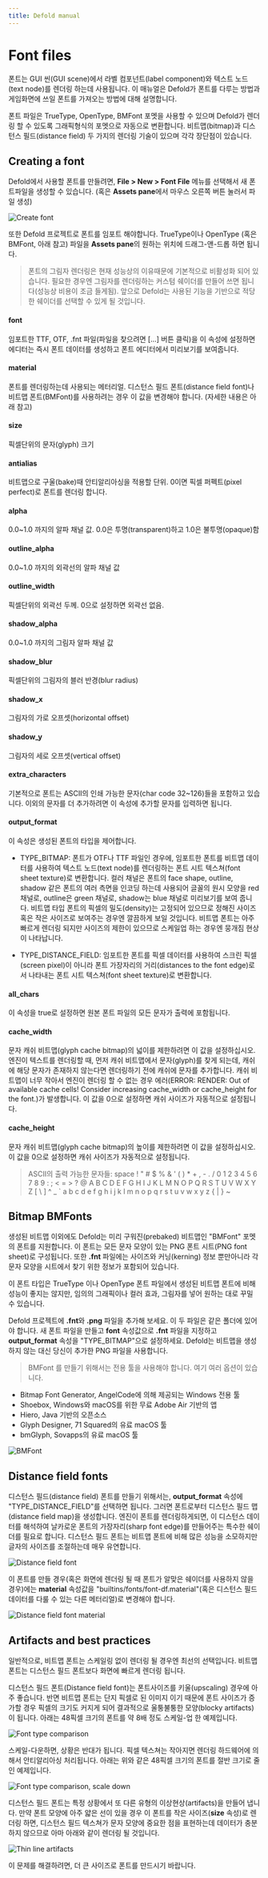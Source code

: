 ```yaml
---
title: Defold manual
---
```


# Font files
폰트는 GUI 씬(GUI scene)에서 라벨 컴포넌트(label component)와 텍스트 노드(text node)를 렌더링 하는데 사용됩니다. 이 매뉴얼은 Defold가 폰트를 다루는 방법과 게임화면에 쓰일 폰트를 가져오는 방법에 대해 설명합니다.

폰트 파일은 TrueType, OpenType, BMFont 포멧을 사용할 수 있으며 Defold가 렌더링 할 수 있도록 그래픽형식의 포멧으로 자동으로 변환합니다. 비트맵(bitmap)과 디스턴스 필드(distance field) 두 가지의 렌더링 기술이 있으며 각각 장단점이 있습니다.

## Creating a font
Defold에서 사용할 폰트를 만들려면, **File > New > Font File** 메뉴를 선택해서 새 폰트파일을 생성할 수 있습니다. (혹은 **Assets pane**에서 마우스 오른쪽 버튼 눌러서 파일 생성)

![Create font](images/font/fonts_create.png)

또한 Defold 프로젝트로 폰트를 임포트 해야합니다. TrueType이나 OpenType (혹은 BMFont, 아래 참고)  파일을 **Assets pane**의 원하는 위치에 드래그-앤-드롭 하면 됩니다.

> 폰트의 그림자 렌더링은 현재 성능상의 이유때문에 기본적으로 비활성화 되어 있습니다. 필요한 경우엔 그림자를 렌더링하는 커스텀 쉐이더를 만들어 쓰면 됩니다(성능상 비용이 조금 들게됨). 앞으로 Defold는 사용된 기능을 기반으로 적당한 쉐이더를 선택할 수 있게 될 것입니다.

#### font
임포트한  TTF, OTF, .fnt 파일(파일을 찾으려면 [...] 버튼 클릭)을 이 속성에 설정하면 에디터는 즉시 폰트 데이터를 생성하고 폰트 에디터에서 미리보기를 보여줍니다.
#### material
폰트를 렌더링하는데 사용되는 메터리얼. 디스턴스 필드 폰트(distance field font)나 비트맵 폰트(BMFont)를 사용하려는 경우 이 값을 변경해야 합니다. (자세한 내용은 아래 참고)
#### size
픽셀단위의 문자(glyph) 크기
#### antialias
비트맵으로 구울(bake)때 안티알리아싱을 적용할 단위. 0이면 픽셀 퍼펙트(pixel perfect)로 폰트를 렌더링 합니다.
#### alpha
0.0~1.0 까지의 알파 채널 값. 0.0은 투명(transparent)하고 1.0은 불투명(opaque)함
#### outline_alpha
0.0~1.0 까지의 외곽선의 알파 채널 값
#### outline_width
픽셀단위의 외곽선 두께. 0으로 설정하면 외곽선 없음.
#### shadow_alpha
0.0~1.0 까지의 그림자 알파 채널 값
#### shadow_blur
픽셀단위의 그림자의 블러 반경(blur radius)
#### shadow_x
그림자의 가로 오프셋(horizontal offset)
#### shadow_y
그림자의 세로 오프셋(vertical offset)
#### extra_characters
기본적으로 폰트는 ASCII의 인쇄 가능한 문자(char code 32~126)들을 포함하고 있습니다. 이외의 문자를 더 추가하려면 이 속성에 추가할 문자를 입력하면 됩니다.
#### output_format
이 속성은 생성된 폰트의 타입을 제어합니다.

* TYPE_BITMAP: 폰트가 OTF나 TTF 파일인 경우에, 임포트한 폰트를 비트맵 데이터를 사용하여 텍스트 노드(text node)를 렌더링하는 폰트 시트 텍스쳐(font sheet texture)로 변환합니다. 컬러 채널은 폰트의 face shape, outline, shadow 같은 폰트의 여러 측면을 인코딩 하는데 사용되어 글꼴의 원시 모양을 red 채널로, outline은 green 채널로, shadow는 blue 채널로 미리보기를 보여 줍니다. 비트맵 타입 폰트의 픽셀의 밀도(density)는 고정되어 있으므로 정해진 사이즈 혹은  작은 사이즈로 보여주는 경우엔 깔끔하게 보일 것입니다. 비트맵 폰트는 아주 빠르게 렌더링 되지만 사이즈의 제한이 있으므로 스케일업 하는 경우엔 뭉개짐 현상이 나타납니다.

* TYPE_DISTANCE_FIELD: 임포트한 폰트를 픽셀 데이터를 사용하여 스크린 픽셀(screen pixel)이 아니라 폰트 가장자리의 거리(distances to the font edge)로서 나타내는 폰트 시트 텍스쳐(font sheet texture)로 변환합니다.

#### all_chars
이 속성을 true로 설정하면 원본 폰트 파일의 모든 문자가 출력에 포함됩니다.
#### cache_width
문자 캐쉬 비트맵(glyph cache bitmap)의 넓이를 제한하려면 이 값을 설정하십시오. 엔진이 텍스트를 렌더링할 때, 먼저 캐쉬 비트맵에서 문자(glyph)를 찾게 되는데, 캐쉬에 해당 문자가 존재하지 않는다면 렌더링하기 전에 캐쉬에 문자를 추가합니다. 캐쉬 비트맵이 너무 작아서 엔진이 렌더링 할 수 없는 경우 에러(ERROR: RENDER: Out of available cache cells! Consider increasing cache_width or cache_height for the font.)가 발생합니다. 이 값을 0으로 설정하면 캐쉬 사이즈가 자동적으로 설정됩니다.

#### cache_height
문자 캐쉬 비트맵(glyph cache bitmap)의 높이를 제한하려면 이 값을 설정하십시오.  이 값을 0으로 설정하면 캐쉬 사이즈가 자동적으로 설정됩니다.

> ASCII의 출력 가능한 문자들: space ! " # $ % & ' ( ) * + , - . / 0 1 2 3 4 5 6 7 8 9 : ; < = > ? @ A B C D E F G H I J K L M N O P Q R S T U V W X Y Z [ \ ] ^ _ ` a b c d e f g h i j k l m n o p q r s t u v w x y z { | } ~

## Bitmap BMFonts
생성된 비트맵 이외에도 Defold는 미리 구워진(prebaked) 비트맵인 "BMFont" 포멧의 폰트를 지원합니다. 이 폰트는 모든 문자 모양이 있는 PNG 폰트 시트(PNG font sheet)로 구성됩니다. 또한 **.fnt** 파일에는 사이즈와 커닝(kerning) 정보 뿐만아니라 각 문자 모양을 시트에서 찾기 위한 정보가 포함되어 있습니다.

이 폰트 타입은 TrueType 이나 OpenType 폰트 파일에서 생성된 비트맵 폰트에 비해 성능이 좋지는 않지만, 임의의 그래픽이나 컬러 효과, 그림자를 넣어 원하는 대로 꾸밀 수 있습니다.

Defold 프로젝트에 **.fnt**와 **.png** 파일을 추가해 보세요. 이 두 파일은 같은 폴더에 있어야 합니다. 새 폰트 파일을 만들고 **font** 속성값으로 **.fnt** 파일을 지정하고 **output_format** 속성을 "TYPE_BITMAP"으로 설정하세요. Defold는 비트맵을 생성하지 않는 대신 당신이 추가한 PNG 파일을 사용합니다.

> BMFont 를 만들기 위해서는 전용 툴을 사용해야 합니다. 여기 여러 옵션이 있습니다.
* Bitmap Font Generator, AngelCode에 의해 제공되는 Windows 전용 툴
* Shoebox, Windows와 macOS를 위한 무료 Adobe Air 기반의 앱
* Hiero, Java 기반의 오픈소스
* Glyph Designer, 71 Squared의 유료 macOS 툴
* bmGlyph, Sovapps의 유료 macOS 툴

![BMFont](images/font/fonts_bmfont.png)

## Distance field fonts
디스턴스 필드(distance field) 폰트를 만들기 위해서는, **output_format** 속성에 "TYPE_DISTANCE_FIELD"를 선택하면 됩니다. 그러면 폰트로부터 디스턴스 필드 맵(distance field map)을 생성합니다. 엔진이 폰트를 렌더링하게되면, 이 디스턴스 데이터를 해석하여 날카로운 폰트의 가장자리(sharp font edge)를 만들어주는 특수한 쉐이더를 필요로 합니다. 디스턴스 필드 폰트는 비트맵 폰트에 비해 많은 성능을 소모하지만 글자의 사이즈를 조절하는데 매우 유연합니다.

![Distance field font](images/font/fonts_distance_field.png)

이 폰트를 만들 경우(혹은 화면에 렌더링 될 때 폰트가 알맞은 쉐이더를 사용하지 않을 경우)에는 **material** 속성값을 "builtins/fonts/font-df.material"(혹은 디스턴스 필드 데이터를 다룰 수 있는 다른 메터리얼)로 변경해야 합니다.

![Distance field font material](images/font/fonts_distance_field_material.png)

## Artifacts and best practices
일반적으로, 비트맵 폰트는 스케일링 없이 렌더링 될 경우엔 최선의 선택입니다. 비트맵 폰트는 디스턴스 필드 폰트보다 화면에 빠르게 렌더링 됩니다.

디스턴스 필드 폰트(Distance field font)는 폰트사이즈를 키울(upscaling) 경우에 아주 좋습니다. 반면 비트맵 폰트는 단지 픽셀로 된 이미지 이기 때문에 폰트 사이즈가 증가할 경우 픽셀의 크기도 커지게 되어 결과적으로 울퉁불퉁한 모양(blocky artifacts)이 됩니다. 아래는 48픽셀 크기의 폰트를 약 8배 정도 스케일-업 한 예제입니다.

![Font type comparison](images/font/fonts_comparison.png)

스케일-다운하면, 상황은 반대가 됩니다. 픽셀 텍스쳐는 작아지면 렌더링 하드웨어에 의해서 안티알리아싱 처리됩니다. 아래는 위와 같은 48픽셀 크기의 폰트를 절반 크기로 줄인 예제입니다.

![Font type comparison, scale down](images/font/fonts_comparison_scaledown.png)

디스턴스 필드 폰트는 특정 상황에서 또 다른 유형의 이상현상(artifacts)을 만들어 냅니다. 만약 폰트 모양에 아주 얇은 선이 있을 경우 이 폰트를 작은 사이즈(**size** 속성)로 렌더링 하면, 디스턴스 필드 텍스쳐가 문자 모양에 중요한 점을 표현하는데 데이터가 충분하지 않으므로 아마 아래와 같이 렌더링 될 것입니다.

![Thin line artifacts](images/font/fonts_thin_line_artifacts.png)

이 문제를 해결하려면, 더 큰 사이즈로 폰트를 만드시기 바랍니다.
